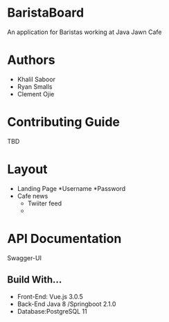 # BaristaBoard
An application for Baristas working at Java Jawn Cafe

# Authors
* Khalil Saboor
* Ryan Smalls
* Clement Ojie

# Contributing Guide
TBD
# Layout 
* Landing Page
  *Username
  *Password
* Cafe news
  * Twiiter feed
  * 

# API Documentation
Swagger-UI


## Build With...
* Front-End: Vue.js 3.0.5
* Back-End Java 8 /Springboot 2.1.0
* Database:PostgreSQL 11
